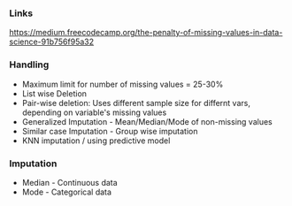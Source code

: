 ### Links
https://medium.freecodecamp.org/the-penalty-of-missing-values-in-data-science-91b756f95a32 </br>

### Handling
* Maximum limit for number of missing values = 25-30%
* List wise Deletion
* Pair-wise deletion: Uses different sample size for differnt vars, depending on variable's missing values
* Generalized Imputation - Mean/Median/Mode of non-missing values
* Similar case Imputation - Group wise imputation 
* KNN imputation / using predictive model

### Imputation
* Median - Continuous data
* Mode - Categorical data





